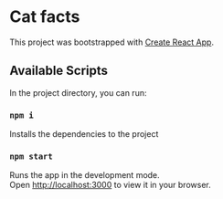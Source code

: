 # Cat facts

This project was bootstrapped with [Create React App](https://github.com/facebook/create-react-app).

## Available Scripts

In the project directory, you can run:

### `npm i`

Installs the dependencies to the project


### `npm start`

Runs the app in the development mode.\
Open [http://localhost:3000](http://localhost:3000) to view it in your browser.


